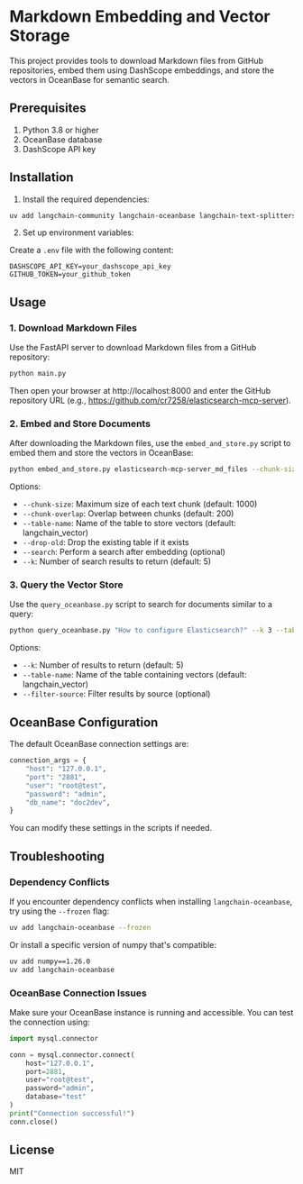 # Markdown Embedding and Vector Storage

This project provides tools to download Markdown files from GitHub repositories, embed them using DashScope embeddings, and store the vectors in OceanBase for semantic search.

## Prerequisites

1. Python 3.8 or higher
2. OceanBase database
3. DashScope API key

## Installation

1. Install the required dependencies:

```bash
uv add langchain-community langchain-oceanbase langchain-text-splitters python-dotenv
```

2. Set up environment variables:

Create a `.env` file with the following content:

```
DASHSCOPE_API_KEY=your_dashscope_api_key
GITHUB_TOKEN=your_github_token
```

## Usage

### 1. Download Markdown Files

Use the FastAPI server to download Markdown files from a GitHub repository:

```bash
python main.py
```

Then open your browser at http://localhost:8000 and enter the GitHub repository URL (e.g., https://github.com/cr7258/elasticsearch-mcp-server).

### 2. Embed and Store Documents

After downloading the Markdown files, use the `embed_and_store.py` script to embed them and store the vectors in OceanBase:

```bash
python embed_and_store.py elasticsearch-mcp-server_md_files --chunk-size 1000 --chunk-overlap 200 --table-name elasticsearch_docs --drop-old
```

Options:
- `--chunk-size`: Maximum size of each text chunk (default: 1000)
- `--chunk-overlap`: Overlap between chunks (default: 200)
- `--table-name`: Name of the table to store vectors (default: langchain_vector)
- `--drop-old`: Drop the existing table if it exists
- `--search`: Perform a search after embedding (optional)
- `--k`: Number of search results to return (default: 5)

### 3. Query the Vector Store

Use the `query_oceanbase.py` script to search for documents similar to a query:

```bash
python query_oceanbase.py "How to configure Elasticsearch?" --k 3 --table-name elasticsearch_docs
```

Options:
- `--k`: Number of results to return (default: 5)
- `--table-name`: Name of the table containing vectors (default: langchain_vector)
- `--filter-source`: Filter results by source (optional)

## OceanBase Configuration

The default OceanBase connection settings are:

```python
connection_args = {
    "host": "127.0.0.1",
    "port": "2881",
    "user": "root@test",
    "password": "admin",
    "db_name": "doc2dev",
}
```

You can modify these settings in the scripts if needed.

## Troubleshooting

### Dependency Conflicts

If you encounter dependency conflicts when installing `langchain-oceanbase`, try using the `--frozen` flag:

```bash
uv add langchain-oceanbase --frozen
```

Or install a specific version of numpy that's compatible:

```bash
uv add numpy==1.26.0
uv add langchain-oceanbase
```

### OceanBase Connection Issues

Make sure your OceanBase instance is running and accessible. You can test the connection using:

```python
import mysql.connector

conn = mysql.connector.connect(
    host="127.0.0.1",
    port=2881,
    user="root@test",
    password="admin",
    database="test"
)
print("Connection successful!")
conn.close()
```

## License

MIT
